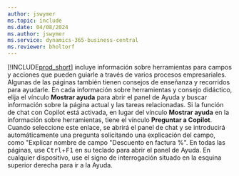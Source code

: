 ```yaml
---
author: jswymer
ms.topic: include
ms.date: 04/08/2024
ms.author: jswymer
ms.service: dynamics-365-business-central
ms.reviewer: bholtorf
---
```

[!INCLUDE[prod_short](prod_short.md)] incluye información sobre herramientas para campos y acciones que pueden guiarle a través de varios procesos empresariales. Algunas de las páginas también tienen consejos de enseñanza y recorridos para ayudarle. En cada información sobre herramientas y consejo didáctico, elija el vínculo **Mostrar ayuda** para abrir el panel de Ayuda y buscar información sobre la página actual y las tareas relacionadas. Si la función de chat con Copilot está activada, en lugar del vínculo **Mostrar ayuda** en la información sobre herramientas, tiene el vínculo **Preguntar a Copilot**. Cuando seleccione este enlace, se abrirá el panel de chat y se introducirá automáticamente una pregunta solicitando una explicación del campo, como "Explicar nombre de campo "Descuento en factura %". En todas las páginas, use <kbd>Ctrl</kbd>+<kbd>F1</kbd> en su teclado para abrir el panel de Ayuda. En cualquier dispositivo, use el signo de interrogación situado en la esquina superior derecha para ir a la Ayuda.  
